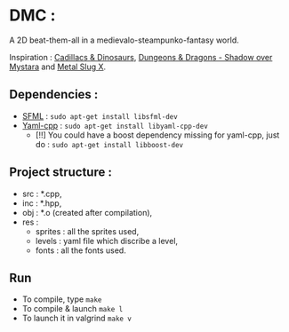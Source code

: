 # DMC :
A 2D beat-them-all in a medievalo-steampunko-fantasy world.

Inspiration : [Cadillacs & Dinosaurs], [Dungeons & Dragons - Shadow over Mystara] and [Metal Slug X].

[Cadillacs & Dinosaurs]: https://www.youtube.com/watch?v=OHDQGuDxVUg
[Dungeons & Dragons - Shadow over Mystara]: https://www.youtube.com/watch?v=ntqBsj_h4u4
[Metal Slug X]: https://www.youtube.com/watch?v=sfParGc8BJw

## Dependencies :
- [SFML] : ```sudo apt-get install libsfml-dev```
- [Yaml-cpp] :	```sudo apt-get install libyaml-cpp-dev```
  * [!!] You could have a boost dependency missing for yaml-cpp, just do : ```sudo apt-get install libboost-dev```
  
[SFML]: http://www.sfml-dev.org
[Yaml-cpp]: https://github.com/jbeder/yaml-cpp

## Project structure :
- src : *.cpp,
- inc : *.hpp,
- obj : *.o (created after compilation),
- res :
	- sprites : all the sprites used,
	- levels : yaml file which discribe a level,
	- fonts : all the fonts used.

## Run
* To compile, type ```make```
* To compile & launch ```make l```
* To launch it in valgrind ```make v```
